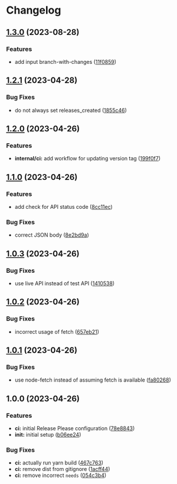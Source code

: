 # Changelog

## [1.3.0](https://github.com/stainless-api/trigger-release-please/compare/v1.2.1...v1.3.0) (2023-08-28)


### Features

* add input branch-with-changes ([11f0859](https://github.com/stainless-api/trigger-release-please/commit/11f085915644a1e7a17cf620b85126eb9e06cd1b))

## [1.2.1](https://github.com/stainless-api/trigger-release-please/compare/v1.2.0...v1.2.1) (2023-04-28)


### Bug Fixes

* do not always set releases_created ([1855c46](https://github.com/stainless-api/trigger-release-please/commit/1855c468536c050b5ed3e18cdc89bd597e5f5492))

## [1.2.0](https://github.com/stainless-api/trigger-release-please/compare/v1.1.0...v1.2.0) (2023-04-26)


### Features

* **internal/ci:** add workflow for updating version tag ([199f0f7](https://github.com/stainless-api/trigger-release-please/commit/199f0f7caba44affde4ab31227db566534c9cd4b))

## [1.1.0](https://github.com/stainless-api/trigger-release-please/compare/v1.0.3...v1.1.0) (2023-04-26)


### Features

* add check for API status code ([8cc11ec](https://github.com/stainless-api/trigger-release-please/commit/8cc11ec27ea580482c5cee3d0b3e8e5cf908f363))


### Bug Fixes

* correct JSON body ([8e2bd9a](https://github.com/stainless-api/trigger-release-please/commit/8e2bd9a50fdc2892f84a33d67185ebdcc94da314))

## [1.0.3](https://github.com/stainless-api/trigger-release-please/compare/v1.0.2...v1.0.3) (2023-04-26)


### Bug Fixes

* use live API instead of test API ([1410538](https://github.com/stainless-api/trigger-release-please/commit/14105385ace322fdbd0fb904da8ddb85aaa6765b))

## [1.0.2](https://github.com/stainless-api/trigger-release-please/compare/v1.0.1...v1.0.2) (2023-04-26)


### Bug Fixes

* incorrect usage of fetch ([657eb21](https://github.com/stainless-api/trigger-release-please/commit/657eb2132ce9538e63cb93922513ff6295057a5f))

## [1.0.1](https://github.com/stainless-api/trigger-release-please/compare/v1.0.0...v1.0.1) (2023-04-26)


### Bug Fixes

* use node-fetch instead of assuming fetch is available ([fa80268](https://github.com/stainless-api/trigger-release-please/commit/fa802680cb8fd1fe1f8951355afc8052b8832ba6))

## 1.0.0 (2023-04-26)


### Features

* **ci:** initial Release Please configuration ([78e8843](https://github.com/stainless-api/trigger-release-please/commit/78e8843830410b17d1f06542b9ae48aece30b8fd))
* **init:** initial setup ([b06ee24](https://github.com/stainless-api/trigger-release-please/commit/b06ee2405cbf2bb8f948aaef7072385ca1bbf263))


### Bug Fixes

* **ci:** actually run yarn build ([467c763](https://github.com/stainless-api/trigger-release-please/commit/467c763183ba2c757e4d203887fa73246fa04ac0))
* **ci:** remove dist from gitignore ([1acff44](https://github.com/stainless-api/trigger-release-please/commit/1acff44f46edb338c900d42da46a28c2ae8b2c45))
* **ci:** remove incorrect `needs` ([054c3b4](https://github.com/stainless-api/trigger-release-please/commit/054c3b4b0093b77e061303e2fb22b1081b9ccf61))
